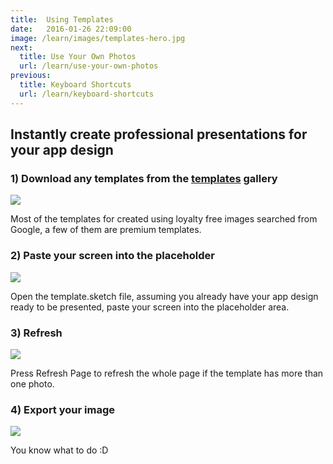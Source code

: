```yaml
---
title:  Using Templates
date:   2016-01-26 22:09:00
image: /learn/images/templates-hero.jpg
next:
  title: Use Your Own Photos
  url: /learn/use-your-own-photos
previous: 
  title: Keyboard Shortcuts
  url: /learn/keyboard-shortcuts
---
```


## Instantly create professional presentations for your app design


### 1) Download any templates from the [templates](/templates) gallery

![](../images/templates-download.png)

Most of the templates for created using loyalty free images searched from Google, a few of them are premium templates.


### 2) Paste your screen into the placeholder

![](../images/templates-placeholder.png)

Open the template.sketch file, assuming you already have your app design ready to be presented, paste your screen into the placeholder area.


### 3) Refresh

![](../images/templates-refresh.png)

Press Refresh Page to refresh the whole page if the template has more than one  photo.


### 4) Export your image

![](../images/templates-export.png)

You know what to do :D


